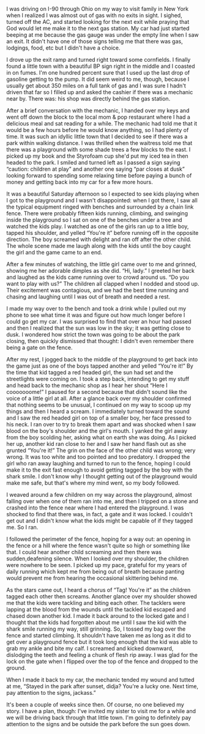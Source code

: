  I was driving on I-90 through Ohio on my way to visit family in New York when I realized I was almost out of gas with no exits in sight. I sighed, turned off the AC, and started looking for the next exit while praying that God would let me make it to the next gas station.  My car had just started beeping at me because the gas gauge was under the empty line when I saw an exit. It didn't have one of those signs telling me that there was gas, lodgings, food, etc but I didn't have a choice. 

  
  I drove up the exit ramp and turned right toward some cornfields. I finally found a little town with a beautiful BP sign right in the middle and I coasted in on fumes. I'm one hundred percent sure that I used up the last drop of gasoline getting to the pump. It did seem weird to me, though, because I usually get about 350 miles on a full tank of gas and I was sure I hadn't driven that far so I filled up and asked the cashier if there was a mechanic near by. There was: his shop was directly behind the gas station.   

  
  After a brief conversation with the mechanic, I handed over my keys and went off down the block to the local mom & pop restaurant where I had a delicious meal and sat reading for a while. The mechanic had told me that it would be a few hours before he would know anything, so I had plenty of time. It was such an idyllic little town that I decided to see if there was a park within walking distance. I was thrilled when the waitress told me that there was a playground with some shade trees a few blocks to the east. I picked up my book and the Styrofoam cup she'd put my iced tea in then headed to the park. I smiled and turned left as I passed a sign saying “caution: children at play” and another one saying “par closes at dusk” looking forward to spending some relaxing time before paying a bunch of money and getting back into my car for a few more hours. 

  
  It was a beautiful Saturday afternoon so I expected to see kids playing when I got to the playground and I wasn't disappointed: when I got there, I saw all the typical equipment ringed with benches and surrounded by a chain link  fence. There were probably fifteen kids running, climbing, and swinging inside the playground so I sat on one of the benches under a tree and watched the kids play. I watched as one of the girls ran up to a little boy, tapped his shoulder, and yelled “You're it” before running off in the opposite direction. The boy screamed with delight and ran off after the other child. The whole scene made me laugh along with the kids until the boy caught the girl and the game came to an end.   

  
  After a few minutes of watching, the little girl came over to me and grinned, showing me her adorable dimples as she did. “Hi, lady.” I greeted her back and laughed as the kids came running over to crowd around us. “Do you want to play with us?” The children all clapped when I nodded and stood up. Their excitement was contagious, and we had the best time running and chasing and laughing until I was out of breath and needed a rest.   

  
  I made my way over to the bench and took a drink while I pulled out my phone to see what time it was and figure out how much longer before I could go get my car. I was surprised to find that over an hour had passed and then I realized that the sun was low in the sky; it was getting close to dusk. I wondered how strict the town was going to be about the park closing, then quickly dismissed that thought: I didn't even remember there being a gate on the fence. 

  
  After my rest, I jogged back to the middle of the playground to get back into the game just as one of the boys tapped another and yelled “You're it!” By the time that kid tagged a red headed girl, the sun had set and the streetlights were coming on. I took a step back, intending to get my stuff and head back to the mechanic shop as I hear her shout “Here I cooooooome!” I paused for a second because that didn't sound like the voice of a little girl at all. After a glance back over my shoulder confirmed that nothing seems to be unusual, I continued on my way to scoop up my things and then I heard a scream. I immediately turned toward the sound and I saw the red headed girl on top of a smaller boy, her face pressed to his neck. I ran over to try to break them apart and was shocked when I saw blood on the boy's shoulder and the girl's mouth. I yanked the girl away from the boy scolding her, asking what on earth she was doing. As I picked her up, another kid ran close to her and I saw her hand flash out as she grunted “You're it!” The grin on the face of the other child was wrong; very wrong. It was too white and too pointed and too predatory. I dropped the girl who ran away laughing and turned to run to the fence, hoping I could make it to the exit fast enough to avoid getting tagged by the boy with the shark smile. I don't know why I thought getting out of the playground would make me safe, but that's where my mind went, so my body followed.   

  
  I weaved around a few children on my way across the playground, almost falling over when one of them ran into me, and then I tripped on a stone and crashed into the fence near where I had entered the playground. I was shocked to find that there was, in fact, a gate and it was locked. I couldn't get out and I didn't know what the kids might be capable of if they tagged me. So I ran.   

  
  I followed the perimeter of the fence, hoping for a way out: an opening in the fence or a hill where the fence wasn't quite so high or something like that. I could hear another child screaming and then there was sudden,deafening silence. When I looked over my shoulder, the children were nowhere to be seen. I picked up my pace, grateful for my years of daily running which kept me from being out of breath because panting would prevent me from hearing the occasional skittering behind me.   

  
  As the stars came out, I heard a chorus of “Tag! You're it” as the children tagged each other then screams. Another glance over my shoulder showed me that the kids were tackling and biting each other. The tacklers were lapping at the blood from the wounds until the tackled kid escaped and chased down another kid. I made it back around to the locked gate and I thought that the kids had forgotten about me until I saw the kid with the shark smile running my way, still grinning. So, I tossed my bag over the fence and started climbing. It shouldn't have taken me as long as it did to get over a playground fence but it took long enough that the kid was able to grab my ankle and bite my calf. I screamed and kicked downward, dislodging the teeth and feeling a chunk of flesh rip away. I was glad for the lock on the gate when I flipped over the top of the fence and dropped to the ground.   

  
  When I made it back to my car, the mechanic tended my wound and tutted at me, “Stayed in the park after sunset, didja? You're a lucky one. Next time, pay attention to the signs, jackass.” 

  
  It's been a couple of weeks since then. Of course, no one believed my story. I have a plan, though: I've invited my sister to visit me for a while and we will be driving back through that little town. I'm going to definitely pay attention to the signs and be outside the park before the sun goes down.